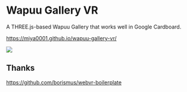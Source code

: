 # Wapuu Gallery VR

A THREE.js-based Wapuu Gallery that works well in Google Cardboard.

https://miya0001.github.io/wapuu-gallery-vr/

![](https://miya0001.github.io/wapuu-gallery-vr/img/screenshot.gif)

## Thanks

https://github.com/borismus/webvr-boilerplate
